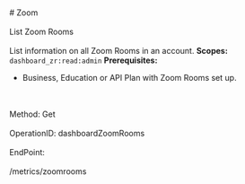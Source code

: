<br>#     Zoom</br>
<br>List Zoom Rooms</br>
<br>List information on all Zoom Rooms in an account.
**Scopes:** `dashboard_zr:read:admin`
**Prerequisites:**
* Business, Education or API Plan with Zoom Rooms set up.


</br>
<br>Method: Get</br>
<br>OperationID: dashboardZoomRooms</br>
<br>EndPoint:</br>
<br>/metrics/zoomrooms</br>
